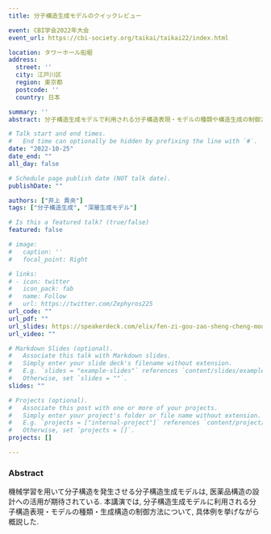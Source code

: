 ```yaml
---
title: 分子構造生成モデルのクイックレビュー

event: CBI学会2022年大会
event_url: https://cbi-society.org/taikai/taikai22/index.html

location: タワーホール船堀
address:
  street: ''
  city: 江戸川区
  region: 東京都
  postcode: ''
  country: 日本

summary: ''
abstract: 分子構造生成モデルで利用される分子構造表現・モデルの種類や構造生成の制御方法について，株式会社Elixのランチョンセミナーで概説した．

# Talk start and end times.
#   End time can optionally be hidden by prefixing the line with `#`.
date: "2022-10-25"
date_end: ""
all_day: false

# Schedule page publish date (NOT talk date).
publishDate: ""

authors: ["井上 貴央"]
tags: ["分子構造生成", "深層生成モデル"]

# Is this a featured talk? (true/false)
featured: false

# image:
#   caption: ''
#   focal_point: Right

# links:
# - icon: twitter
#   icon_pack: fab
#   name: Follow
#   url: https://twitter.com/Zephyros225
url_code: ""
url_pdf: ""
url_slides: https://speakerdeck.com/elix/fen-zi-gou-zao-sheng-cheng-moderunokuitukurebiyu
url_video: ""

# Markdown Slides (optional).
#   Associate this talk with Markdown slides.
#   Simply enter your slide deck's filename without extension.
#   E.g. `slides = "example-slides"` references `content/slides/example-slides.md`.
#   Otherwise, set `slides = ""`.
slides: ""

# Projects (optional).
#   Associate this post with one or more of your projects.
#   Simply enter your project's folder or file name without extension.
#   E.g. `projects = ["internal-project"]` references `content/project/deep-learning/index.md`.
#   Otherwise, set `projects = []`.
projects: []

---
```


### Abstract

機械学習を用いて分子構造を発生させる分子構造生成モデルは, 医薬品構造の設計への活用が期待されている.
本講演では, 分子構造生成モデルに利用される分子構造表現・モデルの種類・生成構造の制御方法について, 具体例を挙げながら概説した.
